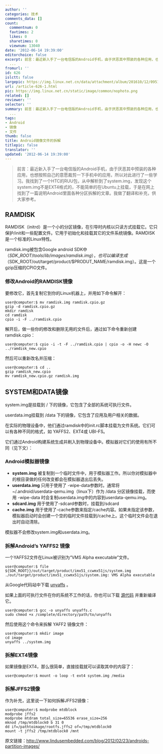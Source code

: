 ```yaml
---
author: ''
categories: 技术
comments_data: []
count:
  commentnum: 0
  favtimes: 2
  likes: 0
  sharetimes: 0
  viewnum: 13040
date: '2012-06-14 19:39:00'
editorchoice: false
excerpt: 前言：最近新入手了一台电信版的Android手机，由于厌恶其中预装的各种应用，也想按照自己的意愿裁剪一下手机中的应用，所以对此进行了一些学习。我找到了一个HTC的RUU包，从中解析到了system.img，发现这个system.im
  ...
fromurl: ''
id: 626
islctt: false
largepic: https://img.linux.net.cn/data/attachment/album/201610/12/095124vr9cmdgilii8rrwr.png
url: /article-626-1.html
pic: https://img.linux.net.cn/static/image/common/nophoto.png
related: []
reviewer: ''
selector: ''
summary: 前言：最近新入手了一台电信版的Android手机，由于厌恶其中预装的各种应用，也想按照自己的意愿裁剪一下手机中的应用，所以对此进行了一些学习。我找到了一个HTC的RUU包，从中解析到了system.img，发现这个system.im
  ...
tags:
- Android
- 镜像
- 文件
thumb: false
title: Android镜像文件的拆解
titlepic: false
translator: ''
updated: '2012-06-14 19:39:00'
---
```



> 
> 前言：最近新入手了一台电信版的Android手机，由于厌恶其中预装的各种应用，也想按照自己的意愿裁剪一下手机中的应用，所以对此进行了一些学习。我找到了一个HTC的RUU包，从中解析到了system.img，发现这个system.img不是EXT4格式的，不能简单的在Ubuntu上挂载，于是在网上找到了一篇说明Android里面各种分区拆解的文章。我做了翻译和补充，供大家参考。
> 
> 
> 


 


RAMDISK
-------


RAMDISK（initrd）是一个小的分区镜像，在引导时内核以只读方式挂载它。它只保护/init和一些配置文件。它用于初始化和挂载其它的文件系统镜像。RAMDISK是一个标准的Linux特性。


ramdisk.img被包含Google android SDK中（$SDK\_ROOT/tools/lib/images/ramdisk.img），也可以编译生成（$SDK\_ROOT/out/target/product/$PRODUT\_NAME/ramdisk.img）。这是一个gzip压缩的CPIO文件。


### 修改Android的RAMDISK镜像


要修改它，首先复制它到你的Linux机器上，并用如下命令解开：



```
user@computer:$ mv ramdisk.img ramdisk.cpio.gz
gzip -d ramdisk.cpio.gz
mkdir ramdisk
cd ramdisk  
cpio -i -F ../ramdisk.cpio
```

解开后，做一些你的修改和删除无用的文件后，通过如下命令重新创建ramdisk.cpio：



```
user@computer:$ cpio -i -t -F ../ramdisk.cpio | cpio -o -H newc -O ../ramdisk_new.cpio
```

然后可以重新改名并压缩：



```
user@computer:$ cd ..
gzip ramdisk_new.cpio
mv ramdisk_new.cpio.gz ramdisk.img
```

SYSTEM和DATA镜像
-------------


system.img是挂载到 / 下的镜像，它包含了全部的系统可执行文件。


userdata.img挂载到 /data 下的镜像，它包含了应用及用户相关的数据。


在实际的物理设备中，他们通过ramdisk中的init.rc脚本挂载为文件系统。它们可以有各种不同的格式，如 YAFFS2、EXT4或 UBI-FS。


它们通过Android构建系统生成并刷入到物理设备中。模拟器对它们的使用有所不同（见下文）：


### Android模拟器镜像


* **system.img** 被复制到一个临时文件中，用于模拟器工作。所以你对模拟器中的根目录做的任何改变都会在模拟器退出后丢失。
* **userdata.img** 只用于使用了 -wipe-data参数时。通常将~/.android/userdata-qemu.img（linux下）作为 /data 分区镜像挂载，而使用 -wipe-data 时会复制userdata.img中的内容到userdata-qemu.img。
* **sdcard.img** 用于使用了-sdcard参数时，挂载到/sdcard
* **cache.img** 用于使用了-cache参数来指定/cache内容。如果未指定该参数，模拟器启动时会创建一个空的临时文件挂载到/cache上。这个临时文件会在退出时自动清除。


模拟器不会修改system.img和userdata.img。
### **拆解Android’s YAFFS2 镜像**


一个YAFFS2文件在Linux被识别为“VMS Alpha executable”文件。



```
user@computer:$ file ${SDK_ROOT}}/out/target/product/imx51_ccwmx51js/system.img
./out/target/product/imx51_ccwmx51js/system.img: VMS Alpha executable
```

从Google代码站中下载 [unyaffs](http://unyaffs.googlecode.com/files/unyaffs) 。


如果上面的可执行文件在你的系统不工作的话，你也可以下载 [源代码](http://code.google.com/p/unyaffs/) 并重新编译它。



```
user@computer:$ gcc -o unyaffs unyaffs.c
sudo chmod +x /complete/directory/path/to/unyaffs
```

然后使用这个命令来拆解 YAFF2 镜像文件：




```
user@computer:$ mkdir image
cd image
unyaffs ../system.img

```



### 拆解EXT4镜像


如果镜像是EXT4，那么很简单，直接挂载就可以读取其中的内容了：



```
user@computer:$ mount -o loop -t ext4 system.img /media
```

### **拆解JFFS2镜像**


作为补充，这里说一下如何拆解JFFS2镜像：




```
user@computer:$ modprobe mtdblock
modprobe jffs2
modprobe mtdram total_size=65536 erase_size=256
mknod /tmp/mtdblock0 b 31 0
dd if=/pathtoimage/rootfs.jffs2 of=/tmp/mtdblock0
mount -t jffs2 /tmp/mtdblock0 /mnt
```



原文链接：<http://www.lindusembedded.com/blog/2012/02/23/androids-partition-images/>